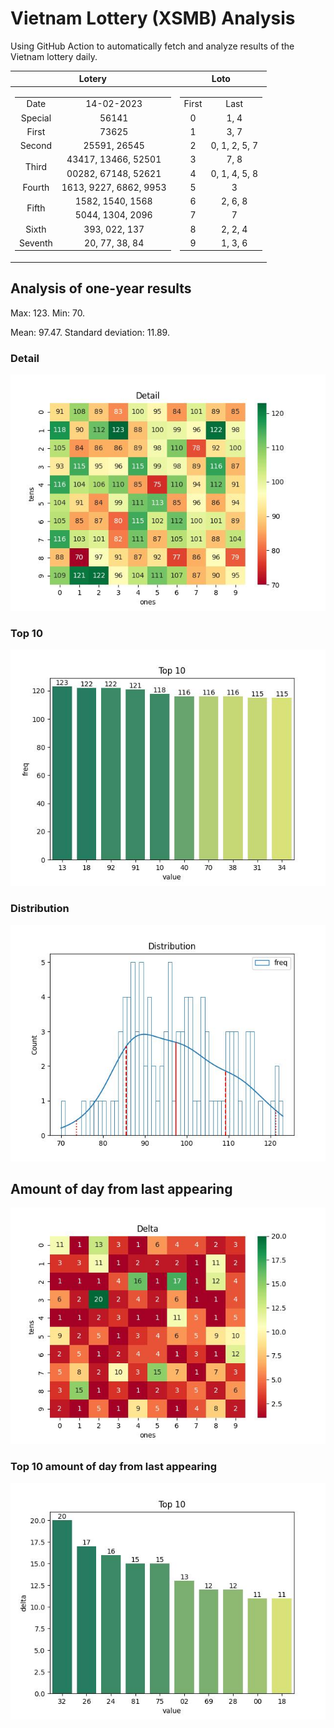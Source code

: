 # Vietnam Lottery (XSMB) Analysis

Using GitHub Action to automatically fetch and analyze results of the Vietnam lottery daily.

| Lotery      | Loto |
| :-----------: | :-----------: |
| <table><tr><td>Date</td><td>14-02-2023</td></tr><tr><td>Special</td><td>56141</td></tr><tr><td>First</td><td>73625</td></tr><tr><td>Second</td><td>25591, 26545</td></tr><tr><td rowspan="2">Third</td><td>43417, 13466, 52501</td></tr><tr><td>00282, 67148, 52621</td></tr><tr><td>Fourth</td><td>1613, 9227, 6862, 9953</td></tr><tr><td rowspan="2">Fifth</td><td>1582, 1540, 1568</td></tr><tr><td>5044, 1304, 2096</td></tr><tr><td>Sixth</td><td>393, 022, 137</td></tr><tr><td>Seventh</td><td>20, 77, 38, 84</td></tr></table> | <table><tr><td>First</td><td>Last</td></tr><tr><td>0</td><td>1, 4</td></tr><tr><td>1</td><td>3, 7</td></tr><tr><td>2</td><td>0, 1, 2, 5, 7</td></tr><tr><td>3</td><td>7, 8</td></tr><tr><td>4</td><td>0, 1, 4, 5, 8</td></tr><tr><td>5</td><td>3</td></tr><tr><td>6</td><td>2, 6, 8</td></tr><tr><td>7</td><td>7</td></tr><tr><td>8</td><td>2, 2, 4</td></tr><tr><td>9</td><td>1, 3, 6</td></tr></table> |

<h2>Analysis of one-year results</h2>

Max: 123. Min: 70.

Mean: 97.47. Standard deviation: 11.89.

<h3>Detail</h3>

![Detail](images/heatmap.jpg)

<h3>Top 10</h3>

![Top 10](images/top-10.jpg)

<h3>Distribution</h3>

![Distribution](images/distribution.jpg)

<h2>Amount of day from last appearing</h2>

![Delta](images/delta.jpg)

<h3>Top 10 amount of day from last appearing</h3>

![Delta top 10](images/delta_top_10.jpg)
